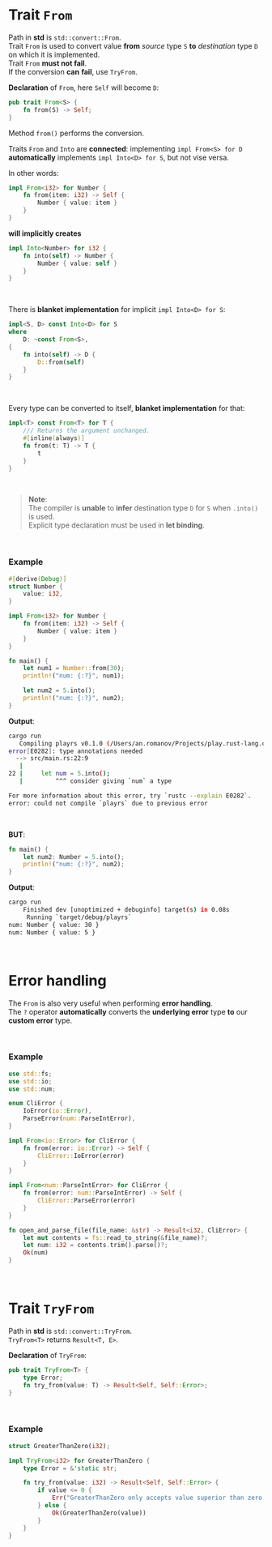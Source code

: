 # Trait ``From``
Path in **std** is ``std::convert::From``.<br>
Trait ``From`` is used to convert value **from** *source* type ``S`` **to** *destination* type ``D`` on which it is implemented.<br>
Trait ``From`` **must not fail**.<br>
If the conversion **can** **fail**, use ``TryFrom``.<br>

**Declaration** of ``From``, here `Self` will become `D`:
```Rust
pub trait From<S> {
    fn from(S) -> Self;
}
```

Method ``from()`` performs the conversion.<br>

Traits ``From`` and ``Into`` are **connected**: implementing ``impl From<S> for D`` **automatically** implements ``impl Into<D> for S``, but not vise versa.<br>

In other words:<br>
```Rust
impl From<i32> for Number {
    fn from(item: i32) -> Self {
        Number { value: item }
    }
}
```

**will implicitly creates**<br>

```Rust
impl Into<Number> for i32 {
    fn into(self) -> Number {
        Number { value: self }
    }
}
```

<br>

There is **blanket implementation** for implicit `impl Into<D> for S`:
```Rust
impl<S, D> const Into<D> for S
where
    D: ~const From<S>,
{
    fn into(self) -> D {
        D::from(self)
    }
}
```

<br>

Every type can be converted to itself, **blanket implementation** for that:
```Rust
impl<T> const From<T> for T {
    /// Returns the argument unchanged.
    #[inline(always)]
    fn from(t: T) -> T {
        t
    }
}
```

<br>

> **Note**:<br>
> The compiler is **unable** to **infer** destination type ``D`` for ``S`` when ``.into()`` is used.<br>
> Explicit type declaration must be used in **let binding**.

<br>

### Example
```Rust
#[derive(Debug)]
struct Number {
    value: i32,
}

impl From<i32> for Number {
    fn from(item: i32) -> Self {
        Number { value: item }
    }
}

fn main() {
    let num1 = Number::from(30);
    println!("num: {:?}", num1);

    let num2 = 5.into();
    println!("num: {:?}", num2);
}
```

**Output**:
```bash
cargo run 
   Compiling playrs v0.1.0 (/Users/an.romanov/Projects/play.rust-lang.org)
error[E0282]: type annotations needed
  --> src/main.rs:22:9
   |
22 |     let num = 5.into();
   |         ^^^ consider giving `num` a type

For more information about this error, try `rustc --explain E0282`.
error: could not compile `playrs` due to previous error
```

<br>

**BUT**:
```Rust
fn main() {
    let num2: Number = 5.into();
    println!("num: {:?}", num2);
}
```

**Output**:
```bash
cargo run
    Finished dev [unoptimized + debuginfo] target(s) in 0.08s
     Running `target/debug/playrs`
num: Number { value: 30 }
num: Number { value: 5 }
```

<br>

# Error handling
The ``From`` is also very useful when performing **error handling**.<br>
The ``?`` operator **automatically** converts the **underlying error** type **to** our **custom error** type.<br>

<br>

### Example
```Rust
use std::fs;
use std::io;
use std::num;

enum CliError {
    IoError(io::Error),
    ParseError(num::ParseIntError),
}

impl From<io::Error> for CliError {
    fn from(error: io::Error) -> Self {
        CliError::IoError(error)
    }
}

impl From<num::ParseIntError> for CliError {
    fn from(error: num::ParseIntError) -> Self {
        CliError::ParseError(error)
    }
}

fn open_and_parse_file(file_name: &str) -> Result<i32, CliError> {
    let mut contents = fs::read_to_string(&file_name)?;
    let num: i32 = contents.trim().parse()?;
    Ok(num)
}
```

<br>

# Trait ``TryFrom``
Path in **std** is ``std::convert::TryFrom``.<br>
``TryFrom<T>`` returns ``Result<T, E>``.<br>

**Declaration** of ``TryFrom``:
```Rust
pub trait TryFrom<T> {
    type Error;
    fn try_from(value: T) -> Result<Self, Self::Error>;
}
```

<br>

### Example
```Rust
struct GreaterThanZero(i32);

impl TryFrom<i32> for GreaterThanZero {
    type Error = &'static str;

    fn try_from(value: i32) -> Result<Self, Self::Error> {
        if value <= 0 {
            Err("GreaterThanZero only accepts value superior than zero!")
        } else {
            Ok(GreaterThanZero(value))
        }
    }
}
```
